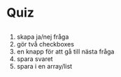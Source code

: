# Quiz
## 
1. skapa ja/nej fråga
2. gör två checkboxes
3. en knapp för att gå till nästa fråga
4. spara svaret
5. spara i en array/list